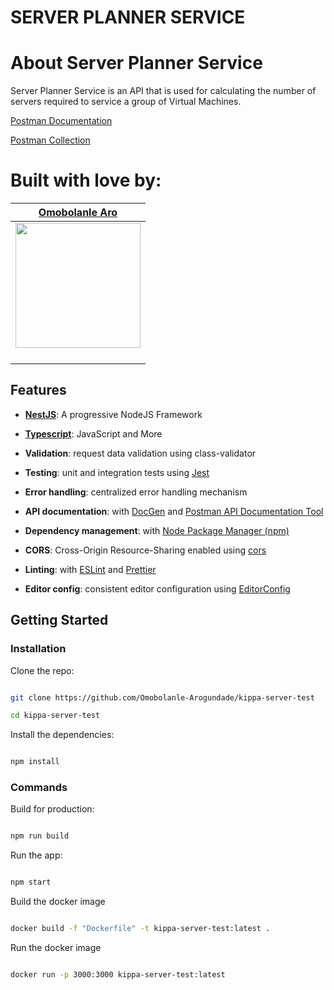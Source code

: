 
# SERVER PLANNER SERVICE

# About Server Planner Service

Server Planner Service is an API that is used for calculating the number of servers required to service a group of Virtual Machines.

[Postman Documentation](https://documenter.getpostman.com/view/6660848/UVRHghuy)

[Postman Collection](https://www.getpostman.com/collections/7e7cecd688514f113c35)


# Built with love by:

|                                        [Omobolanle Aro](https://github.com/Omobolanle-Arogundade)                                         |
| :---------------------------------------------------------------------------------------------------------------------------------------: |
| [<img src="https://i.ibb.co/hXrQx86/id.jpg" width = "200" />](https://github.com/Omobolanle-Arogundade) |
| [<img src="https://static.licdn.com/sc/h/al2o9zrvru7aqj8e1x2rzsrca" width="15"> ](https://www.linkedin.com/in/omobolanle-aro-00a98a172/)  |  |

## Features

- **[NestJS](https://nestjs.com/)**: A progressive NodeJS Framework

- **[Typescript](https://www.typescriptlang.org/)**: JavaScript and More

- **Validation**: request data validation using class-validator

- **Testing**: unit and integration tests using [Jest](https://jestjs.io)

- **Error handling**: centralized error handling mechanism

- **API documentation**: with [DocGen](https://github.com/thedevsaddam/docgen) and [Postman API Documentation Tool](https://www.postman.com/api-documentation-tool/)

- **Dependency management**: with [Node Package Manager (npm)](https://www.npmjs.com/)

- **CORS**: Cross-Origin Resource-Sharing enabled using [cors](https://github.com/expressjs/cors)

- **Linting**: with [ESLint](https://eslint.org) and [Prettier](https://prettier.io)

- **Editor config**: consistent editor configuration using [EditorConfig](https://editorconfig.org)

## Getting Started

### Installation

Clone the repo:

```bash

git clone https://github.com/Omobolanle-Arogundade/kippa-server-test

cd kippa-server-test

```

Install the dependencies:

```bash

npm install

```


### Commands


Build for production:

```bash

npm run build

```

Run the app:
```bash

npm start

```
Build the docker image
```bash

docker build -f "Dockerfile" -t kippa-server-test:latest .

```

Run the docker image
```bash

docker run -p 3000:3000 kippa-server-test:latest

```
